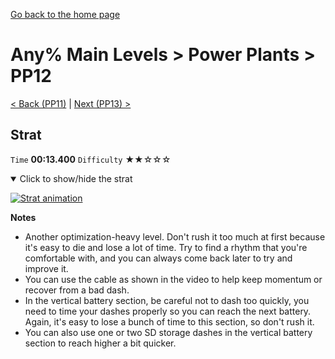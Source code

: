 [Go back to the home page](https://github.com/Doublevil/scbspeedrun)

# Any% Main Levels > Power Plants > PP12

[< Back (PP11)](https://github.com/Doublevil/scbspeedrun/blob/main/levels/any_ml/pp/PP11.md) | [Next (PP13) >](https://github.com/Doublevil/scbspeedrun/blob/main/levels/any_ml/pp/PP13.md)

## Strat

`Time` **00:13.400** `Difficulty` ★★☆☆☆
<details open>
  <summary>Click to show/hide the strat</summary>

  [![Strat animation](https://github.com/Doublevil/scbspeedrun/blob/main/media/levels/pp/PP12_Strat.webp)](https://github.com/Doublevil/scbspeedrun/blob/main/media/levels/pp/PP12_Strat.mp4?raw=true)

  **Notes**
  - Another optimization-heavy level. Don't rush it too much at first because it's easy to die and lose a lot of time. Try to find a rhythm that you're comfortable with, and you can always come back later to try and improve it.
  - You can use the cable as shown in the video to help keep momentum or recover from a bad dash.
  - In the vertical battery section, be careful not to dash too quickly, you need to time your dashes properly so you can reach the next battery. Again, it's easy to lose a bunch of time to this section, so don't rush it.
  - You can also use one or two SD storage dashes in the vertical battery section to reach higher a bit quicker.
</details>
